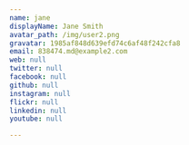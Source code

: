 ```yaml
---
name: jane
displayName: Jane Smith
avatar_path: /img/user2.png
gravatar: 1985af848d639efd74c6af48f242cfa8
email: 838474.md@example2.com
web: null
twitter: null
facebook: null
github: null
instagram: null
flickr: null
linkedin: null
youtube: null

---
```







